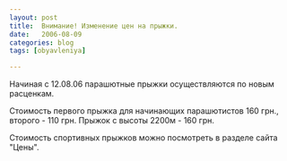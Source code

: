 ```yaml
---
layout: post
title:  Внимание! Изменение цен на прыжки.
date:   2006-08-09
categories: blog
tags: [obyavleniya]

---
```


Начиная с 12.08.06 парашютные прыжки осуществляются по новым расценкам.

Стоимость первого прыжка для начинающих парашютистов 160 грн.,  второго - 110 грн. Прыжок с высоты 2200м - 160 грн.

Стоимость спортивных прыжков можно посмотреть в разделе сайта "Цены".
